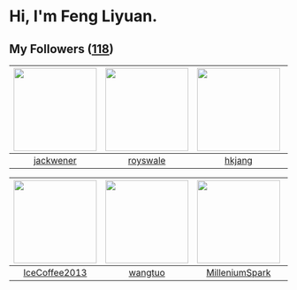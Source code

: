 # Hi, I'm Feng Liyuan.

## My Followers ([118](https://github.com/SunRunAway?tab=followers))

| <img src="https://avatars.githubusercontent.com/u/30525741?v=4" width="150" height="150" /> | <img src="https://avatars.githubusercontent.com/u/26373840?v=4" width="150" height="150" /> | <img src="https://avatars.githubusercontent.com/u/3069493?v=4" width="150" height="150" /> | <img src="https://avatars.githubusercontent.com/u/13427348?v=4" width="150" height="150" /> |
| :-----------------------------------------------------------------------------------------: | :-----------------------------------------------------------------------------------------: | :----------------------------------------------------------------------------------------: | :-----------------------------------------------------------------------------------------: |
|                          [jackwener](https://github.com/jackwener)                          |                           [royswale](https://github.com/royswale)                           |                             [hkjang](https://github.com/hkjang)                            |                             [Yisaer](https://github.com/Yisaer)                             |

| <img src="https://avatars.githubusercontent.com/u/4661589?v=4" width="150" height="150" /> | <img src="https://avatars.githubusercontent.com/u/1171686?v=4" width="150" height="150" /> | <img src="https://avatars.githubusercontent.com/u/34684800?v=4" width="150" height="150" /> | <img src="https://avatars.githubusercontent.com/u/10383?v=4" width="150" height="150" /> |
| :----------------------------------------------------------------------------------------: | :----------------------------------------------------------------------------------------: | :-----------------------------------------------------------------------------------------: | :--------------------------------------------------------------------------------------: |
|                      [IceCoffee2013](https://github.com/IceCoffee2013)                     |                            [wangtuo](https://github.com/wangtuo)                           |                     [MilleniumSpark](https://github.com/MilleniumSpark)                     |                       [shaobin0604](https://github.com/shaobin0604)                      |